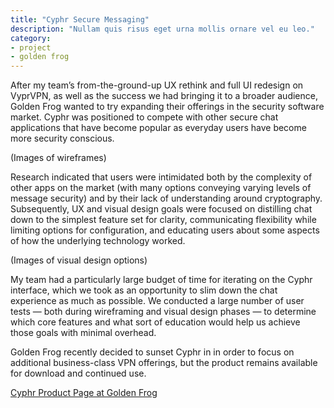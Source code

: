 ```yaml
---
title: "Cyphr Secure Messaging"
description: "Nullam quis risus eget urna mollis ornare vel eu leo."
category:
- project
- golden frog
---
```

<p>After my team’s from-the-ground-up UX rethink and full UI redesign on VyprVPN, as well as the success we had bringing it to a broader audience, Golden Frog wanted to try expanding their offerings in the security software market. Cyphr was positioned to compete with other secure chat applications that have become popular as everyday users have become more security conscious.</p>

<p>(Images of wireframes)</p>

<p>Research indicated that users were intimidated both by the complexity of other apps on the market (with many options conveying varying levels of message security) and by their lack of understanding around cryptography. Subsequently, UX and visual design goals were focused on distilling chat down to the simplest feature set for clarity, communicating flexibility while limiting options for configuration, and educating users about some aspects of how the underlying technology worked.</p>

<p>(Images of visual design options)</p>

<p>My team had a particularly large budget of time for iterating on the Cyphr interface, which we took as an opportunity to slim down the chat experience as much as possible. We conducted a large number of user tests — both during wireframing and visual design phases — to determine which core features and what sort of education would help us achieve those goals with minimal overhead. </p>

<p>Golden Frog recently decided to sunset Cyphr in in order to focus on additional business-class VPN offerings, but the product remains available for download and continued use.</p>

<p><a href="https://www.goldenfrog.com/cyphr">Cyphr Product Page at Golden Frog</a></p>